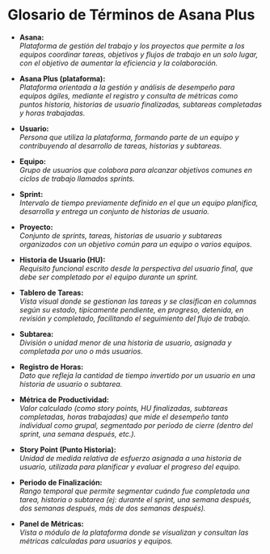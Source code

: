 # Glosario de Términos de Asana Plus

- **Asana:**  
  *Plataforma de gestión del trabajo y los proyectos que permite a los equipos coordinar tareas, objetivos y flujos de trabajo en un solo lugar, con el objetivo de aumentar la eficiencia y la colaboración.*

- **Asana Plus (plataforma):**  
  *Plataforma orientada a la gestión y análisis de desempeño para equipos ágiles, mediante el registro y consulta de métricas como puntos historia, historias de usuario finalizadas, subtareas completadas y horas trabajadas.*

- **Usuario:**  
  *Persona que utiliza la plataforma, formando parte de un equipo y contribuyendo al desarrollo de tareas, historias y subtareas.*

- **Equipo:**  
  *Grupo de usuarios que colabora para alcanzar objetivos comunes en ciclos de trabajo llamados sprints.*

- **Sprint:**  
  *Intervalo de tiempo previamente definido en el que un equipo planifica, desarrolla y entrega un conjunto de historias de usuario.*

- **Proyecto:**  
  *Conjunto de sprints, tareas, historias de usuario y subtareas organizados con un objetivo común para un equipo o varios equipos.*

- **Historia de Usuario (HU):**  
  *Requisito funcional escrito desde la perspectiva del usuario final, que debe ser completado por el equipo durante un sprint.*

- **Tablero de Tareas:**  
  *Vista visual donde se gestionan las tareas y se clasifican en columnas según su estado, típicamente pendiente, en progreso, detenida, en revisión y completado, facilitando el seguimiento del flujo de trabajo.*

- **Subtarea:**  
  *División o unidad menor de una historia de usuario, asignada y completada por uno o más usuarios.*

- **Registro de Horas:**  
  *Dato que refleja la cantidad de tiempo invertido por un usuario en una historia de usuario o subtarea.*

- **Métrica de Productividad:**  
  *Valor calculado (como story points, HU finalizadas, subtareas completadas, horas trabajadas) que mide el desempeño tanto individual como grupal, segmentado por periodo de cierre (dentro del sprint, una semana después, etc.).*

- **Story Point (Punto Historia):**  
  *Unidad de medida relativa de esfuerzo asignada a una historia de usuario, utilizada para planificar y evaluar el progreso del equipo.*

- **Periodo de Finalización:**  
  *Rango temporal que permite segmentar cuándo fue completada una tarea, historia o subtarea (ej: durante el sprint, una semana después, dos semanas después, más de dos semanas después).*

- **Panel de Métricas:**  
  *Vista o módulo de la plataforma donde se visualizan y consultan las métricas calculadas para usuarios y equipos.*
